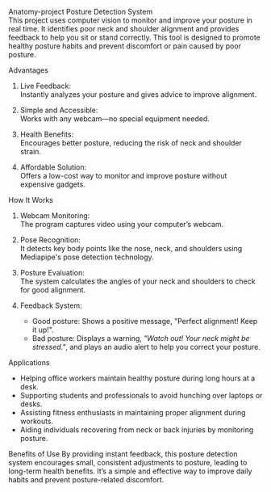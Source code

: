  Anatomy-project
Posture Detection System  
This project uses computer vision to monitor and improve your posture in real time. It identifies poor neck and shoulder alignment and provides feedback to help you sit or stand correctly. This tool is designed to promote healthy posture habits and prevent discomfort or pain caused by poor posture.

Advantages 
1. Live Feedback:  
   Instantly analyzes your posture and gives advice to improve alignment.  

2. Simple and Accessible:  
   Works with any webcam—no special equipment needed.  

3. Health Benefits:  
   Encourages better posture, reducing the risk of neck and shoulder strain.  

4. Affordable Solution:  
   Offers a low-cost way to monitor and improve posture without expensive gadgets.  

How It Works 
1. Webcam Monitoring:  
   The program captures video using your computer’s webcam.  

2. Pose Recognition:  
   It detects key body points like the nose, neck, and shoulders using Mediapipe's pose detection technology.  

3. Posture Evaluation:  
   The system calculates the angles of your neck and shoulders to check for good alignment.  

4. Feedback System:  
   - Good posture: Shows a positive message, "Perfect alignment! Keep it up!".  
   - Bad posture: Displays a warning, *"Watch out! Your neck might be stressed."*, and plays an audio alert to help you correct your posture.  



Applications  
- Helping office workers maintain healthy posture during long hours at a desk.  
- Supporting students and professionals to avoid hunching over laptops or desks.  
- Assisting fitness enthusiasts in maintaining proper alignment during workouts.  
- Aiding individuals recovering from neck or back injuries by monitoring posture.  



Benefits of Use 
By providing instant feedback, this posture detection system encourages small, consistent adjustments to posture, leading to long-term health benefits. It’s a simple and effective way to improve daily habits and prevent posture-related discomfort.  










